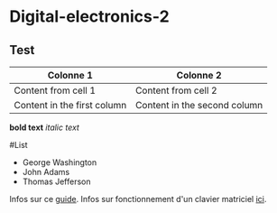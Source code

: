# Digital-electronics-2

## Test

Colonne 1 | Colonne 2
------------ | -------------
Content from cell 1 | Content from cell 2
Content in the first column | Content in the second column

**bold text**
*italic text*

#List
- George Washington
- John Adams
- Thomas Jefferson

Infos sur ce [guide](https://help.github.com/en/articles/basic-writing-and-formatting-syntax#paragraphs-and-line-breaks).
Infos sur fonctionnement d'un clavier matriciel [ici](https://embedjournal.com/interface-4x4-matrix-keypad-with-microcontroller/).
